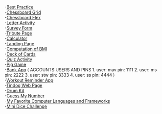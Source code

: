 


-[Best Practice](/Best_Practice/index.html)<br>
-[Chessboard Grid](/Chess_Board_Grid/index.html)<br>
-[Chessboard Flex](/Chess_Board/index.html)<br>
-[Letter Activity](/Letter_Activity/index.html)<br>
-[Survey Form](/Survey_Form/index.html)<br>
-[Tribute Page](/Tribute_Page/index.html)<br>
-[Calculator](/Basic_Calc/index.html)<br>
-[Landing Page](/Landing_Page/index.html)<br>
-[Computation of BMI]( https://jsfiddle.net/kmgcda3x/)<br>
-[Deck of Cards](https://jsfiddle.net/mgs2qwkx/90/)<br>
-[Quiz Activity](/Quiz/index.html)<br>
-[Pig Game](/Pig_Game/index.html)<br>
-[Bank App](/Bank_App/index.html) ( ACCOUNTS USERS AND PINS  1. user: mav pin: 1111 2. user: ms pin: 2222 3. user: stw pin: 3333 4. user: ss pin: 4444 )<br>
-[Workout Reminder App](/Workout_Reminder_App/index.html)<br>
-[Tindog Web Page](/Tindog/index.html)<br>
-[Drum Kit](/Drum_Kit/index.html)<br>
-[Guess My Number](/Guess_The_Number/index.html)<br>
-[My Favorite Computer Languages and Frameworks](/Languages_Frameworks/index.html)<br>
-[Mini Dice Challenge](/Mini_Dice_Challenge/index.html)<br>
